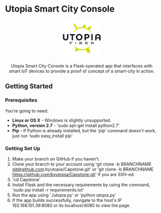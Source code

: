 # Utopia Smart City Console
<p align="center">
   <img src="https://raw.githubusercontent.com/byutopia/Capstone/drofdarb/static/images/fiberlogowhite.jpg" style="max-width:25%;">
</p>

<p align="center"> Utopia Smart City Console is a Flask-operated app that interfaces with smart IoT devices to provide a proof of concept of a smart-city in action. </p>

Getting Started
-------------------

### Prerequisites

You're going to need:

 - **Linux or OS X** - Windows is slightly unsupported.
 - **Python, version 2.7** - 'sudo apt-get install python2.7'
 - **Pip** - If Python is already installed, but the 'pip' command doesn't work, just run 'sudo easy_install pip'

### Getting Set Up
1. Make your branch on GitHub if you haven't.
2. Clone your branch to your account using 'git clone -b BRANCHNAME git@github.com:byutopia/Capstone.git' or 'git clone -b BRANCHNAME https://github.com/byutopia/Capstone.git' if you are SSH-ed.
3. 'cd Capstone'
4. Install Flask and the necessary requirements by using the command, 'sudo pip install -r requirements.txt'
5. Run the app using './utopia.py' or 'python utopia.py'
6. If the app builds successfully, navigate to the host's IP 192.168.101.39:8080 or its localhost:8080 to view the page.  
